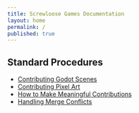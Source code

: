 ```yaml
---
title: Screwloose Games Documentation
layout: home
permalink: /
published: true
---
```


## Standard Procedures

- [Contributing Godot Scenes](./content/guides/contributing_godot_scenes.md)
- [Contributing Pixel Art](./content/guides/contributing_pixel_art.md)
- [How to Make Meaningful Contributions](./content/2024-10-21-how-to-make-meaningful-contributions.md)
- [Handling Merge Conflicts](./content/guides/handling_merge_conflicts.md)